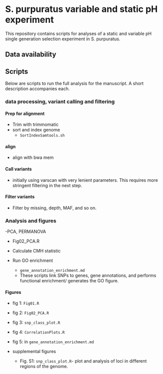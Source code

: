 # S. purpuratus variable and static pH experiment

This repository contains scripts for analyses of a static and variable pH single generation selection experiment in S. purpuratus. 

## Data availability

## Scripts

Below are scripts to run the full analysis for the manuscript. A short description accompanies each.

### data processing, variant calling and filtering

#### Prep for alignment

- Trim with trimmomatic
- sort and index genome
    - `SortIndexSamtools.sh`

#### align

- align with bwa mem

#### Call variants

- initially using varscan with very lenient parameters. This requires more stringent filtering in the next step.

#### Filter variants

- Filter by missing, depth, MAF, and so on.


### Analysis and figures

-PCA, PERMANOVA
  - Fig02_PCA.R

- Calculate CMH statistic



- Run GO enrichment
  - `gene_annotation_enrichment.md`
  - These scripts link SNPs to genes, gene annotations, and performs functional enrichment/ generates the GO figure.

#### Figures

- fig 1: `Fig01.R`
- fig 2: `Fig02_PCA.R`
- fig 3: `snp_class_plot.R`
- fig 4: `CorrelationPlots.R`
- fig 5: in `gene_annotation_enrichment.md`

- supplemental figures
  - Fig. S1: `snp_class_plot.R`- plot and analysis of loci in different regions of the genome.


